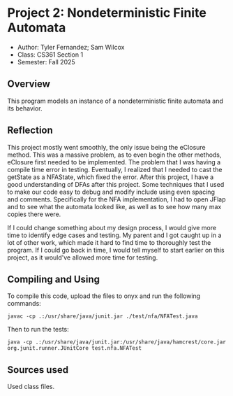 # Project 2: Nondeterministic Finite Automata

* Author: Tyler Fernandez; Sam Wilcox
* Class: CS361 Section 1
* Semester: Fall 2025

## Overview

This program models an instance of a nondeterministic finite automata
and its behavior.

## Reflection

This project mostly went smoothly, the only issue being the eClosure method. This
was a massive problem, as to even begin the other methods, eClosure first needed to be
implemented. The problem that I was having a compile time error in testing. Eventually, 
I realized that I needed to cast the getState as a NFAState, which fixed the error.
After this project, I have a good understanding of DFAs after this project. 
Some techniques that I used to make our code easy to debug and modify include using 
even spacing and comments. Specifically for the NFA implementation, I had to open JFlap 
and to see what the automata looked like, as well as to see how many max copies there were.

If I could change something about my design process, I would give more time to identify
edge cases and testing. My parent and I got caught up in a lot of other work, which
made it hard to find time to thoroughly test the program. If I could go back in time,
I would tell myself to start earlier on this project, as it would've allowed more time
for testing. 

## Compiling and Using

To compile this code, upload the files to onyx and run the following commands:
```
javac -cp .:/usr/share/java/junit.jar ./test/nfa/NFATest.java
```
Then to run the tests:
```
java -cp .:/usr/share/java/junit.jar:/usr/share/java/hamcrest/core.jar org.junit.runner.JUnitCore test.nfa.NFATest
```

## Sources used

Used class files.